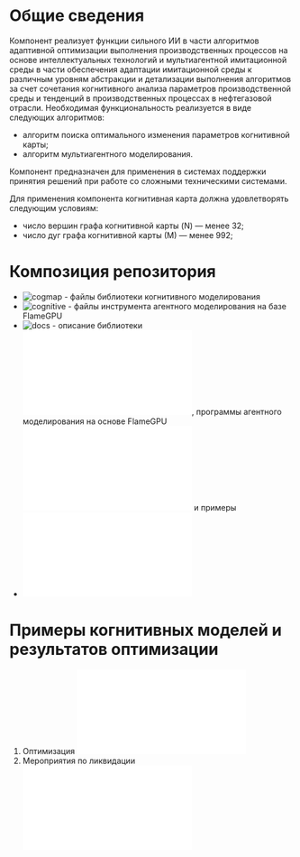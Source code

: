 # Общие сведения #

Компонент реализует функции сильного ИИ в части алгоритмов адаптивной оптимизации выполнения производственных 
процессов на основе интеллектуальных технологий и мультиагентной имитационной среды в части обеспечения адаптации
имитационной среды к различным уровням абстракции и детализации выполнения алгоритмов за счет сочетания когнитивного 
анализа параметров производственной среды и тенденций в производственных процессах в нефтегазовой отрасли.
Необходимая функциональность реализуется в виде следующих алгоритмов:
* алгоритм поиска оптимального изменения параметров когнитивной карты;
* алгоритм мультиагентного моделирования.

Компонент предназначен для применения в системах поддержки принятия решений при работе со сложными техническими системами.

Для применения компонента когнитивная карта должна удовлетворять следующим условиям:
* число вершин графа когнитивной карты (N) — менее 32;
* число дуг графа когнитивной карты (М) — менее 992;

# Композиция репозитория #

* ![cogmap](cogmap) - файлы библиотеки когнитивного моделирования
* ![cognitive](cognitive) - файлы инструмента агентного моделирования на базе FlameGPU
* ![docs](docs) - описание библиотеки ![CogMap Optimizer](docs/cogmap.md), программы агентного моделирования на основе 
FlameGPU ![Cognitive](docs/cognitive.md) и примеры
* ![Лицензия GPL v3.0](LICENSE.md)

# Примеры когнитивных моделей и результатов оптимизации #
1. Оптимизация ![дебета скважин](docs/example1/Control_example_1_ReadMe.md)
2. Мероприятия по ликвидации ![разлива нефти](docs/example2/Control_example_2_ReadMe.md)

 

